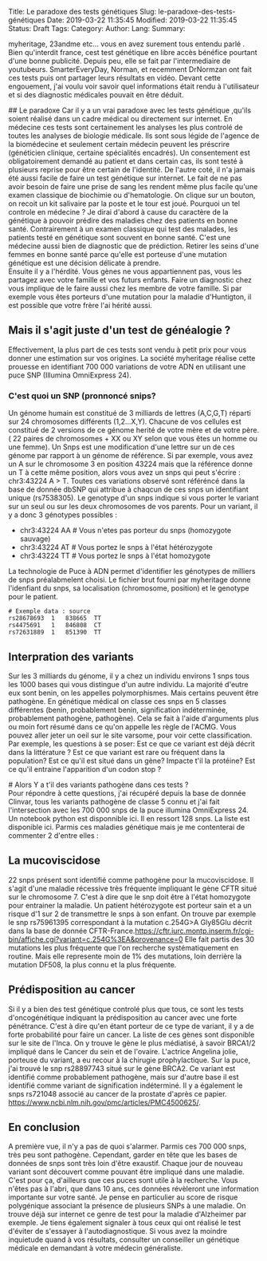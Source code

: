Title: Le paradoxe des tests génétiques 
Slug: le-paradoxe-des-tests-génétiques
Date: 2019-03-22 11:35:45
Modified: 2019-03-22 11:35:45
Status: Draft
Tags: 
Category: 
Author: 
Lang: 
Summary:

myheritage, 23andme etc... vous en avez surement tous entendu parlé . Bien qu'interdit france, cest test génétique en libre accès bénéfice pourtant d'une bonne publicité. 
Depuis peu, elle se fait par l'intermediaire de youtubeurs. SmarterEveryDay, Norman, et recemment DrNormzan ont fait ces tests puis ont partager leurs résultats en vidéo. Devant cette engouement, j'ai voulu voir savoir quel informations était rendu à l'utilisateur et si des diagnostic médicales pouvait en être déduit.   

## Le paradoxe
Car il y a un vrai paradoxe avec les tests génétique ,qu'ils soient réalisé dans un cadre médical ou directement sur internet.
En médecine ces tests sont certainement les analyses les plus controlé de toutes les analyses de biologie médicale. Ils sont sous légide de l'agence de la biomédecine et seulement certain médecin peuvent les préscrire (généticien clinique, certaine spécialités encadrés). Un consentement est obligatoirement demandé au patient et dans certain cas, ils sont testé à plusieurs reprise pour être certain de l'identité.
De l'autre coté, il n'a jamais été aussi facile de faire un test génétique sur internet. Le fait de ne pas avoir besoin de faire une prise de sang les rendent même plus facile qu'une examen classique de biochimie ou d'hematologie. On clique sur un bouton, on recoit un kit salivaire par la poste et le tour est joué.
Pourquoi un tel controle en médecine ? 
Je dirai d'abord à cause du caractère de la génétique à pouvoir prédire des maladies chez des patients en bonne santé. Contrairement à un examen classique qui test des malades, les patients testé en génétique sont souvent en bonne santé. C'est une médecine aussi bien de diagnostic que de prédiction. Retirer les seins d'une femmes en bonne santé parce qu'elle est porteuse d'une mutation génétique est une décision délicate à prendre.    
Ensuite il y a l'hérdité. Vous gènes ne vous appartiennent pas, vous les partagez avec votre famille et vos futurs enfants. Faire un diagnostic chez vous implique de le faire aussi chez les membre de votre famille. Si par exemple vous êtes porteurs d'une mutation pour la maladie d'Huntigton, il est possible que votre frère l'ai hérité aussi. 

## Mais il s'agit juste d'un test de généalogie ? 
 Effectivement, la plus part de ces tests sont vendu à petit prix pour vous donner une estimation sur vos origines. La société myheritage réalise cette prouesse en identifiant 700 000 variations de votre ADN en utilisant une puce SNP (Illumina OmniExpress 24).

### C'est quoi un SNP (pronnoncé snips? 
Un génome humain est constitué de 3 milliards de lettres (A,C,G,T) réparti sur 24 chromosomes différents (1,2...X,Y). Chacune de vos cellules est constitué de 2 versions de ce génome herité de votre mère et de votre père. ( 22 paires de chromosomes + XX ou XY selon que vous êtes un homme ou une femme).
Un Snps est une modification d'une lettre sur un de ces génome par rapport à un génome de référence. Si par exemple, vous avez un A sur le chromosome 3 en position 43224 mais que la référence donne un T à cette même position, alors vous avez un snps qui peut s'écrire : chr3:43224 A > T. Toutes ces variations observé sont référéncé dans la base de donnée dbSNP qui attribue à chaqcun de ces snps un identifiant unique (rs7538305).
Le genotype d'un snps indique si vous porter le variant sur un seul ou sur les deux chromosomes de vos parents. Pour un variant, il y a donc 3 génotypes possibles : 

- chr3:43224 AA  # Vous n'etes pas porteur du snps (homozygote sauvage)
- chr3:43224 AT  # Vous portez le snps à l'état hétérozygote
- chr3:43224 TT  # Vous portez le snps à l'état homozygote 

La technologie de Puce à ADN permet d'identifier les génotypes de milliers de snps préalabmelent choisi. Le fichier brut fourni par myheritage donne l'idenfiant du snps, sa localisation (chromosome, position) et le genotype pour le patient. 

    # Exemple data : source
    rs28678693  1   838665  TT  
    rs4475691   1   846808  CT
    rs72631889  1   851390  TT


## Interpration des variants 
Sur les 3 milliards du génome, il y a chez un individu environs 1 snps tous les 1000 bases qui vous distingue d'un autre individu. La majorité d'eutre eux sont benin, on les appelles polymorphismes. Mais certains peuvent être pathogène. 
En génétique médical on classe ces snps en 5 classes différentes (benin, probablement benin, signification indéterminée, probablement pathogène, pathogène). Cela se fait à l'aide d'arguments plus ou moin fort résumé dans ce qu'on appelle les règle de l'ACMG. Vous pouvez aller jeter un oeil sur le site varsome, pour voir cette classification. Par exemple, les questions à se poser: Est ce que ce variant est déjà décrit dans la littérature ?  Est ce que variant est rare ou fréquent dans la population?  Est ce qu'il est situé dans un gène? Impacte t'il la protéine? Est ce qu'il entraine l'apparition d'un codon stop ? 

# Alors Y a t'il des variants pathogène dans ces tests ?  
Pour répondre à cette questions, j'ai récupéré depuis la base de donnée Clinvar, tous les variants pathogène de classe 5 connu et j'ai fait l'intersection avec les 700 000 snps de la puce illumina OmniExpress 24. Un notebook python est disponnible ici. 
Il en ressort 128 snps. La liste est disponible ici. Parmis ces maladies génétique mais je me contenterai de commenter 2 d'entre elles : 

## La mucoviscidose 
22 snps présent sont identifié comme pathogène pour la mucoviscidose. Il s'agit d'une maladie récessive très fréquente impliquant le gène CFTR situé sur le chromosome 7. C'est à dire que le snp doit être à l'état homozygote pour entrainer la maladie. Un patient hétérozygote est porteur sain et a un risque d'1 sur 2 de transmettre le snps à son enfant. 
On trouve par exemple le snp rs75961395 correspondant à la mutation c.254G>A Gly85Glu décrit dans la base de donnée CFTR-France.https://cftr.iurc.montp.inserm.fr/cgi-bin/affiche.cgi?variant=c.254G%3EA&provenance=0
Elle fait partis des 30 mutations les plus fréquente que l'on recherche systématiquement en routine. Mais elle represente moin de 1% des mutations, loin derrière la  mutation DF508, la plus connu et la plus fréquente.

## Prédisposition au cancer 
Si il y a bien des test génétique controlé plus que tous, ce sont les tests d'oncogénétique indiquant la prédisposition au cancer avec une forte pénétrance. C'est à dire qu'en étant porteur de ce type de variant, il y a de forte probabilité pour faire un cancer. La liste de ces gènes sont disponible sur le site de l'Inca. On y trouve le gène le plus médiatisé, à savoir BRCA1/2 impliqué dans le Cancer du sein et de l'ovaire. L'actrice Angelina jolie, porteuse du variant, a eu recour à la chirugie prophylactique.
Sur la puce, j'ai trouvé le snp rs28897743 situé sur le gène BRCA2. Ce variant est identifié comme probablement pathogène, mais sur d'autre base il est identifié comme variant de signification indéterminé.
Il y a également le snps rs721048 associé au cancer de la prostate d'après ce papier. https://www.ncbi.nlm.nih.gov/pmc/articles/PMC4500625/. 

## En conclusion
A première vue, il n'y a pas de quoi s'alarmer. Parmis ces 700 000 snps, très peu sont pathogène. Cependant, garder en tête que les bases de données de snps sont très loin d'être exaustif. Chaque jour de nouveau variant sont découvert comme pouvant être impliqué dans une maladie. C'est pour ça, d'ailleurs que ces puces sont utile à la recherche. Vous n'êtes pas à l'abri, que dans 10 ans, ces données révèleront une information importante sur votre santé. 
Je pense en particulier au score de risque polygénique associant la présence de plusieurs SNPs à une maladie. On trouve déjà sur internet ce genre de test pour la maladie d'Alzheimer par exemple. 
Je tiens également signaler à tous ceux qui ont réalisé le test d'éviter de s'essayer à l'autodiagnostique. Si vous avez la moindre inquietude quand à vos résultats, consulter un conseiller un génétique médicale en demandant à votre médecin généraliste. 